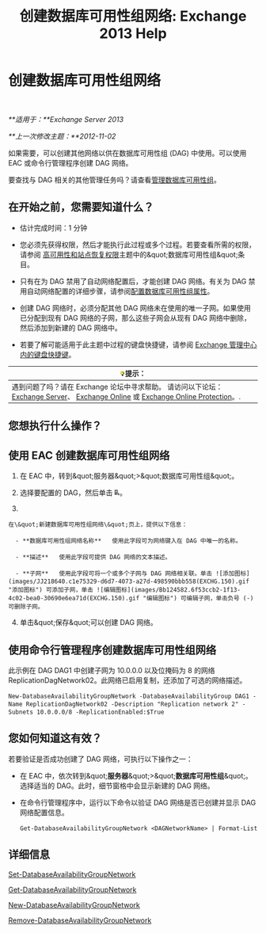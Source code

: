 ﻿---
title: '创建数据库可用性组网络: Exchange 2013 Help'
TOCTitle: 创建数据库可用性组网络
ms:assetid: 6caec7be-788a-4058-87a7-f31c575b870c
ms:mtpsurl: https://technet.microsoft.com/zh-cn/library/Dd298051(v=EXCHG.150)
ms:contentKeyID: 50490882
ms.date: 05/21/2018
mtps_version: v=EXCHG.150
ms.translationtype: MT
---

# 创建数据库可用性组网络

 

_**适用于：**Exchange Server 2013_

_**上一次修改主题：**2012-11-02_

如果需要，可以创建其他网络以供在数据库可用性组 (DAG) 中使用。可以使用 EAC 或命令行管理程序创建 DAG 网络。

要查找与 DAG 相关的其他管理任务吗？请查看[管理数据库可用性组](managing-database-availability-groups-exchange-2013-help.md)。

## 在开始之前，您需要知道什么？

  - 估计完成时间：1 分钟

  - 您必须先获得权限，然后才能执行此过程或多个过程。若要查看所需的权限，请参阅 [高可用性和站点恢复权限](high-availability-and-site-resilience-permissions-exchange-2013-help.md)主题中的\&quot;数据库可用性组\&quot;条目。

  - 只有在为 DAG 禁用了自动网络配置后，才能创建 DAG 网络。有关为 DAG 禁用自动网络配置的详细步骤，请参阅[配置数据库可用性组属性](configure-database-availability-group-properties-exchange-2013-help.md)。

  - 创建 DAG 网络时，必须分配其他 DAG 网络未在使用的唯一子网。如果使用已分配到现有 DAG 网络的子网，那么这些子网会从现有 DAG 网络中删除，然后添加到新建的 DAG 网络中。

  - 若要了解可能适用于此主题中过程的键盘快捷键，请参阅 [Exchange 管理中心内的键盘快捷键](keyboard-shortcuts-in-the-exchange-admin-center-exchange-online-protection-help.md)。

<table>
<thead>
<tr class="header">
<th><img src="images/Bb124558.tip(EXCHG.150).gif" title="提示" alt="提示" />提示：</th>
</tr>
</thead>
<tbody>
<tr class="odd">
<td>遇到问题了吗？请在 Exchange 论坛中寻求帮助。 请访问以下论坛：<a href="https://go.microsoft.com/fwlink/p/?linkid=60612">Exchange Server</a>、 <a href="https://go.microsoft.com/fwlink/p/?linkid=267542">Exchange Online</a> 或 <a href="https://go.microsoft.com/fwlink/p/?linkid=285351">Exchange Online Protection</a>。.</td>
</tr>
</tbody>
</table>


## 您想执行什么操作？

## 使用 EAC 创建数据库可用性组网络

1.  在 EAC 中，转到\&quot;服务器\&quot;\>\&quot;数据库可用性组\&quot;。

2.  选择要配置的 DAG，然后单击 ![添加 DAG 网络](images/Dd298051.befcdc4e-7f7a-451d-a0a8-608c79f5d186(EXCHG.150).gif "添加 DAG 网络")。

3.  
    
    在\&quot;新建数据库可用性组网络\&quot;页上，提供以下信息：
    
      - **数据库可用性组网络名称**   使用此字段可为网络键入在 DAG 中唯一的名称。
    
      - **描述**   使用此字段可提供 DAG 网络的文本描述。
    
      - **子网**   使用此字段可将一个或多个子网与 DAG 网络相关联。单击 ![添加图标](images/JJ218640.c1e75329-d6d7-4073-a27d-498590bbb558(EXCHG.150).gif "添加图标") 可添加子网，单击 ![编辑图标](images/Bb124582.6f53ccb2-1f13-4c02-bea0-30690e6ea71d(EXCHG.150).gif "编辑图标") 可编辑子网，单击负号 (-) 可删除子网。

4.  单击\&quot;保存\&quot;可以创建 DAG 网络。

## 使用命令行管理程序创建数据库可用性组网络

此示例在 DAG DAG1 中创建子网为 10.0.0.0 以及位掩码为 8 的网络 ReplicationDagNetwork02。此网络已启用复制，还添加了可选的网络描述。

    New-DatabaseAvailabilityGroupNetwork -DatabaseAvailabilityGroup DAG1 -Name ReplicationDagNetwork02 -Description "Replication network 2" -Subnets 10.0.0.0/8 -ReplicationEnabled:$True

## 您如何知道这有效？

若要验证是否成功创建了 DAG 网络，可执行以下操作之一：

  - 在 EAC 中，依次转到\&quot;**服务器**\&quot;\>\&quot;**数据库可用性组**\&quot;。选择适当的 DAG。此时，细节窗格中会显示新建的 DAG 网络。

  - 在命令行管理程序中，运行以下命令以验证 DAG 网络是否已创建并显示 DAG 网络配置信息。
    
        Get-DatabaseAvailabilityGroupNetwork <DAGNetworkName> | Format-List

## 详细信息

[Set-DatabaseAvailabilityGroupNetwork](https://technet.microsoft.com/zh-cn/library/dd298008\(v=exchg.150\))

[Get-DatabaseAvailabilityGroupNetwork](https://technet.microsoft.com/zh-cn/library/dd297938\(v=exchg.150\))

[New-DatabaseAvailabilityGroupNetwork](https://technet.microsoft.com/zh-cn/library/dd335225\(v=exchg.150\))

[Remove-DatabaseAvailabilityGroupNetwork](https://technet.microsoft.com/zh-cn/library/dd298131\(v=exchg.150\))


